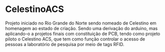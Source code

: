 # CelestinoACS

Projeto iniciado no Rio Grande do Norte sendo nomeado de Celestino em homenagem ao estado de criação. Sendo uma derivação do arduino, mas aplicando-o a projetos finais com constituição de PCB, tendo como projeto piloto o Celestino ACS, que tem como função controlar o acesso de pessoas a laboratório de pesquisa por meio de tags RFID. 
